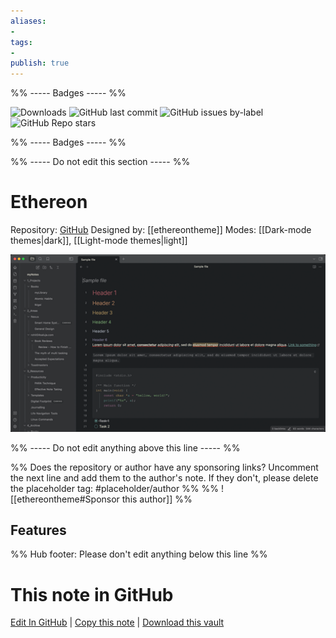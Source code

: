 ```yaml
---
aliases:
- 
tags: 
- 
publish: true
---
```


%% ----- Badges ----- %%

![Downloads](https://img.shields.io/badge/downloads-1914-573E7A?style=for-the-badge&logo=)
![GitHub last commit](https://img.shields.io/github/last-commit/ethereontheme/obsidian?color=573E7A&label=last%20update&logo=github&style=for-the-badge)
![GitHub issues by-label](https://img.shields.io/github/issues/ethereontheme/obsidian/help%20wanted?color=573E7A&logo=github&style=for-the-badge) 
![GitHub Repo stars](https://img.shields.io/github/stars/ethereontheme/obsidian?color=573E7A&logo=github&style=for-the-badge)

%% ----- Badges ----- %%

%% ----- Do not edit this section ----- %%

# Ethereon

Repository: [GitHub](https://github.com/ethereontheme/obsidian)
Designed by: [[ethereontheme]]
Modes: [[Dark-mode themes|dark]], [[Light-mode themes|light]]



![screenshot](https://github.com/ethereontheme/obsidian/raw/HEAD/screenshots/dark.png)

%% ----- Do not edit anything above this line ----- %% 

%% Does the repository or author have any sponsoring links? Uncomment the next line and add them to the author's note. If they don't, please delete the placeholder tag: #placeholder/author %%
%% ![[ethereontheme#Sponsor this author]] %%


## Features



%% Hub footer: Please don't edit anything below this line %%

# This note in GitHub

<span class="git-footer">[Edit In GitHub](https://github.dev/obsidian-community/obsidian-hub/blob/main/02%20-%20Community%20Expansions/02.05%20All%20Community%20Expansions/Themes/Ethereon.md "git-hub-edit-note") | [Copy this note](https://raw.githubusercontent.com/obsidian-community/obsidian-hub/main/02%20-%20Community%20Expansions/02.05%20All%20Community%20Expansions/Themes/Ethereon.md "git-hub-copy-note") | [Download this vault](https://github.com/obsidian-community/obsidian-hub/archive/refs/heads/main.zip "git-hub-download-vault") </span>
